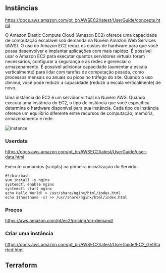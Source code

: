 ## Instâncias

<https://docs.aws.amazon.com/pt_br/AWSEC2/latest/UserGuide/concepts.html>

O Amazon Elastic Compute Cloud (Amazon EC2) oferece uma capacidade de computação escalável sob demanda na Nuvem Amazon Web Services (AWS). O uso do Amazon EC2 reduz os custos de hardware para que você possa desenvolver e implantar aplicações com mais rapidez. É possível usar o Amazon EC2 para executar quantos servidores virtuais forem necessários, configurar a segurança e as redes e gerenciar o armazenamento. É possível adicionar capacidade (aumentar a escala verticalmente) para lidar com tarefas de computação pesada, como processos mensais ou anuais ou picos no tráfego do site. Quando o uso diminui, você pode reduzir a capacidade (reduzir a escala verticalmente) de novo.

Uma instância do EC2 é um servidor virtual na Nuvem AWS. Quando executa uma instância do EC2, o tipo de instância que você especifica determina o hardware disponível para sua instância. Cada tipo de instância oferece um equilíbrio diferente entre recursos de computação, memória, armazenamento e rede. 

![instance](instance-types.png)

### Userdata

<https://docs.aws.amazon.com/pt_br/AWSEC2/latest/UserGuide/user-data.html>

Execute comandos (scripts) na primeira inicialização do Servidor.

```
#!/bin/bash
yum install -y nginx
systemctl enable nginx
systemctl start nginx
echo Hello World! > /usr/share/nginx/html/index.html
echo $(hostname -s) >> /usr/share/nginx/html/index.html
```

### Preços

<https://aws.amazon.com/pt/ec2/pricing/on-demand/>


### Criar uma instância

<https://docs.aws.amazon.com/pt_br/AWSEC2/latest/UserGuide/EC2_GetStarted.html>


## Terraform